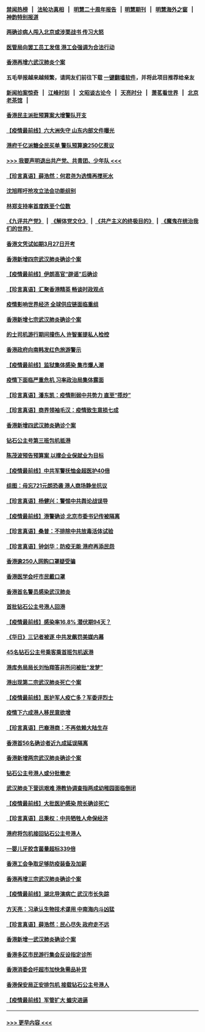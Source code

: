 #### [禁闻热榜](热点新闻.md?=0)  &nbsp;&nbsp;|&nbsp;&nbsp; [法轮功真相](https://github.com/gfw-breaker/truth/blob/master/README.md?=0) &nbsp;&nbsp;|&nbsp;&nbsp; [明慧二十周年报告](https://github.com/gfw-breaker/mh-reports/blob/master/README.md?=0) &nbsp;&nbsp;|&nbsp;&nbsp;[明慧期刊](https://github.com/gfw-breaker/mh-qikan) &nbsp;&nbsp;|&nbsp;&nbsp; [明慧海外之窗](https://github.com/gfw-breaker/mh-news/blob/master/README.md?=0) &nbsp;&nbsp;|&nbsp;&nbsp; [神韵特别报道](https://github.com/gfw-breaker/mh-news/blob/master/shenyun.md?=0)
#### [两确诊病人闯入北京或涉栗战书 传习大怒](../pages/nsc415/n11901180.md?t=02280602) 
#### [医管局向罢工员工发信 港工会强调为合法行动](../pages/nsc415/n11898870.md?t=02280602) 
#### [香港再增六武汉肺炎个案](../pages/nsc415/n11898843.md?t=02280602) 
#### 五毛举报越来越频繁，请网友们前往下载 [一键翻墙软件](https://github.com/gfw-breaker/ssr-accounts)，并将此项目推荐给亲友
#### [新闻拍案惊奇](https://github.com/gfw-breaker/banned-news/blob/master/pages/link4.md) &nbsp;&nbsp;|&nbsp;&nbsp; [江峰时刻](https://github.com/gfw-breaker/banned-news/blob/master/pages/link4.md) &nbsp;&nbsp;|&nbsp;&nbsp; [文昭谈古论今](https://github.com/gfw-breaker/banned-news/blob/master/pages/link4.md) &nbsp;&nbsp;|&nbsp;&nbsp; [天亮时分](https://github.com/gfw-breaker/banned-news/blob/master/pages/link4.md) &nbsp;&nbsp;|&nbsp;&nbsp; [萧茗看世界](https://github.com/gfw-breaker/banned-news/blob/master/pages/link4.md) &nbsp;&nbsp;|&nbsp;&nbsp; [北京老茶馆](https://github.com/gfw-breaker/banned-news/blob/master/pages/link4.md) &nbsp;&nbsp;|&nbsp;&nbsp; 
#### [香港民主派批预算案大增警队开支](../pages/nsc415/n11898813.md?t=02280602) 
#### [【疫情最前线】六大洲失守 山东内部文件曝光](../pages/nsc415/n11898455.md?t=02280602) 
#### [港府千亿派糖全民买单 警队预算逾250亿惹议](../pages/nsc415/n11898608.md?t=02280602) 
#### [>>> 我要声明退出共产党、共青团、少年队 <<<](https://github.com/begood0513/goodnews/blob/master/quit/letter.md) 
#### [【珍言真语】薛浩然：何君尧为选情再搅死水](../pages/nsc415/n11898269.md?t=02280602) 
#### [沈旭晖吁抢攻立法会功能组别](../pages/nsc415/n11896084.md?t=02280602) 
#### [林郑支持率首度跌至个位数](../pages/nsc415/n11896058.md?t=02280602) 
#### [《九评共产党》](https://github.com/begood0513/9ping.md/blob/master/README.md) &nbsp;|&nbsp; [《解体党文化》](../../../../jtdwh.md/blob/master/README.md)  &nbsp;|&nbsp; [《共产主义的终极目的》](../../../../gczydzjmd.md/blob/master/README.md) &nbsp;|&nbsp; [《魔鬼在统治我们的世界》](../../../../mgztzwmdsj.md/blob/master/README.md) 
#### [香港文凭试如期3月27日开考](../pages/nsc415/n11896055.md?t=02280602) 
#### [香港新增四宗武汉肺炎确诊个案](../pages/nsc415/n11896040.md?t=02280602) 
#### [【疫情最前线】伊朗高官“辟谣”后确诊](../pages/nsc415/n11895902.md?t=02280602) 
#### [【珍言真语】汇聚香港精英 畅谈时政观点](../pages/nsc415/n11895733.md?t=02280602) 
#### [疫情影响世界经济 全球供应链面临重组](../pages/nsc415/n11895634.md?t=02280602) 
#### [香港新增七宗武汉肺炎确诊个案](../pages/nsc415/n11893498.md?t=02280602) 
#### [的士司机游行期间撞伤人 许智峯提私人检控](../pages/nsc415/n11893483.md?t=02280602) 
#### [香港政府向南韩发红色旅游警示](../pages/nsc415/n11893398.md?t=02280602) 
#### [【疫情最前线】监狱集体感染 集市爆人潮](../pages/nsc415/n11893181.md?t=02280602) 
#### [疫情下面临严重危机  习率政治局集体露面](../pages/nsc415/n11893305.md?t=02280602) 
#### [【珍言真语】潘东凯：疫情削弱中共势力 直至“揽炒”](../pages/nsc415/n11892866.md?t=02280602) 
#### [【珍言真语】商界领袖毛汉：疫情致生意损七成](../pages/nsc415/n11890348.md?t=02280602) 
#### [香港新增四武汉肺炎确诊个案](../pages/nsc415/n11890610.md?t=02280602) 
#### [钻石公主号第三班包机抵港](../pages/nsc415/n11890645.md?t=02280602) 
#### [陈茂波预告预算案 以撑企业保就业为目标](../pages/nsc415/n11890574.md?t=02280602) 
#### [【疫情最前线】中共军警抚恤金超医护40倍](../pages/nsc415/n11890458.md?t=02280602) 
#### [组图：毋忘721元朗恐袭 港人商场静坐抗议](../pages/nsc415/n11876882.md?t=02280602) 
#### [【珍言真语】杨健兴：警惕中共舆论战误导](../pages/nsc415/n11888131.md?t=02280602) 
#### [【疫情最前线】港警确诊 北京市委书记传被隔离](../pages/nsc415/n11886872.md?t=02280602) 
#### [【珍言真语】桑普：不排除中共放毒活体试验](../pages/nsc415/n11886832.md?t=02280602) 
#### [【珍言真语】钟剑华：防疫无能 港府再添民怨](../pages/nsc415/n11884504.md?t=02280602) 
#### [香港逾250人网购口罩疑受骗](../pages/nsc415/n11884388.md?t=02280602) 
#### [香港医学会吁市民戴口罩](../pages/nsc415/n11884367.md?t=02280602) 
#### [香港首名警员感染武汉肺炎](../pages/nsc415/n11884357.md?t=02280602) 
#### [首批钻石公主号港人回港](../pages/nsc415/n11884333.md?t=02280602) 
#### [【疫情最前线】感染率16.8% 潜伏期94天？](../pages/nsc415/n11884256.md?t=02280602) 
#### [《华日》三记者被逐 中共发飙罚美媒内幕](../pages/nsc415/n11884184.md?t=02280602) 
#### [45名钻石公主号乘客乘首班包机返港](../pages/nsc415/n11881770.md?t=02280602) 
#### [港库务局局长刘怡翔答非所问被批“发梦”](../pages/nsc415/n11881752.md?t=02280602) 
#### [港出现第二宗武汉肺炎死亡个案](../pages/nsc415/n11881736.md?t=02280602) 
#### [【疫情最前线】医护军人疫亡多？军委评烈士](../pages/nsc415/n11881655.md?t=02280602) 
#### [疫情下六成港人移民意欲增](../pages/nsc415/n11881699.md?t=02280602) 
#### [【珍言真语】巴裔港商：不再依赖大陆生存](../pages/nsc415/n11881126.md?t=02280602) 
#### [香港首56名确诊者近九成延误隔离](../pages/nsc415/n11879079.md?t=02280602) 
#### [香港新增两宗武汉肺炎确诊个案](../pages/nsc415/n11879064.md?t=02280602) 
#### [钻石公主号港人或分批撤走](../pages/nsc415/n11879029.md?t=02280602) 
#### [武汉肺炎下营运艰难 港教协调查指两成幼稚园面临倒闭](../pages/nsc415/n11878989.md?t=02280602) 
#### [【疫情最前线】大批医护感染 院长确诊死亡](../pages/nsc415/n11878595.md?t=02280602) 
#### [【珍言真语】吕秉权：中共牺牲人命保经济](../pages/nsc415/n11878390.md?t=02280602) 
#### [港府将包机接回钻石公主号港人](../pages/nsc415/n11876352.md?t=02280602) 
#### [一婴儿牙胶含菌量超标339倍](../pages/nsc415/n11876336.md?t=02280602) 
#### [香港工会争取足够防疫装备及加薪](../pages/nsc415/n11876313.md?t=02280602) 
#### [香港再增三宗武汉肺炎确诊个案](../pages/nsc415/n11876297.md?t=02280602) 
#### [【疫情最前线】湖北导演病亡 武汉市长失踪](../pages/nsc415/n11876272.md?t=02280602) 
#### [方天亮：习承认生物技术谬用 中南海内斗凶猛](../pages/nsc415/n11873679.md?t=02280602) 
#### [【珍言真语】薛浩然：民心尽失 政府走不远](../pages/nsc415/n11875838.md?t=02280602) 
#### [香港新增一武汉肺炎确诊个案](../pages/nsc415/n11874044.md?t=02280602) 
#### [香港多区市民游行集会反设指定诊所](../pages/nsc415/n11874017.md?t=02280602) 
#### [香港消委会吁超市加快急需品补货](../pages/nsc415/n11874003.md?t=02280602) 
#### [香港保安局正安排包机 接载钻石公主号港人](../pages/nsc415/n11873932.md?t=02280602) 
#### [【疫情最前线】军管扩大 蝗灾进逼](../pages/nsc415/n11873780.md?t=02280602) 

----
#### [ >>> 更早内容 <<< ](../indexes/nsc415-earlier.md)
